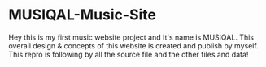# MUSIQAL-Music-Site
Hey this is my first music website project and It's name is MUSIQAL. This overall design & concepts of this website is created and publish by myself. This repro is following by all the source file and the other files and data! 
